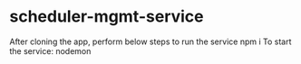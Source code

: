# scheduler-mgmt-service

After cloning the app, perform below steps to run the service
	npm i
	To start the service: nodemon